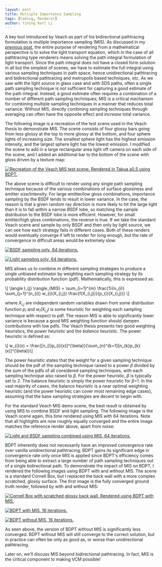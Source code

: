 ```yaml
---
layout: post
title: Multiple Importance Sampling
tags: [Coding, Renderer]
author: Yining Karl Li
---
```


A key tool introduced by Veach as part of his bidirectional pathtracing formulation is multiple importance sampling (MIS). As discussed in my [previous post](), the entire purpose of rendering from a mathematical perspective is to solve the light transport equation, which in the case of all pathtracing type renderers means solving the path integral formulation of light transport. Since the path integral does not have a closed form solution in all but the simplest of scenes, we have to estimate the full integral using various sampling techniques in path space, hence unidirectional pathtracing and bidirectional pathtracing and metropolis based techniques, etc. As we saw with the light source in glass case and with SDS paths, often a single path sampling technique is not sufficient for capturing a good estimate of the path integral. Instead, a good estimate often requires a combination of a number of different path sampling techniques; MIS is a critical mechanism for combining multiple sampling techniques in a manner that reduces total variance. Without MIS, directly combining sampling techniques through averaging can often have the opposite effect and *increase* total variance.

The following image is a recreation of the test scene used in the Veach thesis to demonstrate MIS. The scene consists of four glossy bars going from less glossy at the top to more glossy at the bottom, and four sphere lights of increasing size. The smallest sphere light has the highest emission intensity, and the largest sphere light has the lowest emission. I modified the scene to add in a large rectangular area light off camera on each side of the scene, and I added an additional bar to the bottom of the scene with gloss driven by a texture map:

[![Recreation of the Veach MIS test scene. Rendered in Takua a0.5 using BDPT.]({{site.url}}/content/images/2015/Feb/veach.bdpt.png)]({{site.url}}/content/images/2015/Feb/veach.bdpt.png)

The above scene is difficult to render using any single path sampling technique because of the various combinations of surface glossiness and emitter size/intensity. For large emitter/low gloss combinations, importance sampling by the BSDF tends to result in lower variance. In the case, the reason is that a given random ray direction is more likely to hit the large light than it is to fall within a narrow BSDF lobe, so matching the sample distribution to the BSDF lobe is more efficient. However, for small emitter/high gloss combinations, the reverse is true. If we take the standard Veach scene and sample by only BSDF and then only by light source, we can see how each strategy fails in different cases. Both of these renders would eventually converge if left to render for long enough, but the rate of convergence in difficult areas would be extremely slow:

[![BSDF sampling only, 64 iterations.]({{site.url}}/content/images/2015/Feb/veach_bsdfsample.bdpt.png)]({{site.url}}/content/images/2015/Feb/veach_bsdfsample.bdpt.png)

[![Light sampling only, 64 iterations.]({{site.url}}/content/images/2015/Feb/veach_lightsample.bdpt.png)]({{site.url}}/content/images/2015/Feb/veach_lightsample.bdpt.png)

MIS allows us to combine *m* different sampling strategies to produce a single unbiased estimator by weighting each sampling strategy by its probability distribution function (pdf). Mathematically, this is expressed as:

<div>\[ \langle I_{j} \rangle_{MIS} = \sum_{i=1}^{m} \frac{1}{n_{i}} \sum_{j=1}^{n_{i}} w_{i}(X_{i,j}) \frac{f(X_{i,j})}{p_{i}(X_{i,j})} \]</div>

where *X<sub>i,j</sub>* are independent random variables drawn from some distribution function *p<sub>i</sub>* and *w<sub>i</sub>(X<sub>i,j</sub>)* is some heuristic for weighting each sampling technique with respect to pdf. The reason MIS is able to significantly lower variance is because a good MIS weighting function should dampen contributions with low pdfs. The Veach thesis presents two good weighting heuristics, the *power heuristic* and the *balance heuristic*. The power heuristic is defined as:

<div>\[ w_{i}(x) = \frac{[n_{i}p_{i}(x)]^{\beta}}{\sum_{n}^{k=1}[n_{k}p_{k}(x)]^{\beta}}\]</div>

The power heuristic states that the weight for a given sampling technique should be the pdf of the sampling technique raised to a power *β* divided by the sum of the pdfs of all considered sampling techniques, with each sampling technique also raised to *β*. For the power heuristic, *β* is typically set to 2. The balance heuristic is simply the power heuristic for *β*=1. In the vast majority of cases, the balance heuristic is a near optimal weighting heuristic (and the power heuristic can cover most remaining edge cases), assuming that the base sampling strategies are decent to begin with.

For the standard Veach MIS demo scene, the best result is obtained by using MIS to combine BSDF and light sampling. The following image is the Veach scene again, this time rendered using MIS with 64 iterations. Note that all highlights are now roughly equally converged and the entire image matches the reference render above, apart from noise:

[![Light and BSDF sampling combined using MIS, 64 iterations.]({{site.url}}/content/images/2015/Feb/veach_bothsample.bdpt.png)]({{site.url}}/content/images/2015/Feb/veach_bothsample.bdpt.png)

BDPT inherently does not necessarily have an improved convergence rate over vanilla unidirectional pathtracing; BDPT gains its significant edge in convergence rate only once MIS is applied since BDPT's efficiency comes from being able to extract a large number of path sampling techniques out of a single bidirectional path. To demonstrate the impact of MIS on BDPT, I rendered the following images using BDPT with and without MIS. The scene is a standard Cornell Box, but I replaced the back wall with a more complex scratched, glossy surface. The first image is the fully converged ground truth render, followed by with and without MIS:

[![Cornell Box with scratched glossy back wall. Rendered using BDPT with MIS.]({{site.url}}/content/images/2015/Feb/gloss_groundtruth.png)]({{site.url}}/content/images/2015/Feb/gloss_groundtruth.png)

[![BDPT with MIS, 16 iterations.]({{site.url}}/content/images/2015/Feb/gloss_mis.bdpt.png)]({{site.url}}/content/images/2015/Feb/gloss_mis.bdpt.png)

[![BDPT without MIS, 16 iterations.]({{site.url}}/content/images/2015/Feb/gloss_nomis.bdpt.png)]({{site.url}}/content/images/2015/Feb/gloss_nomis.bdpt.png)

As seen above, the version of BDPT without MIS is significantly less converged. BDPT without MIS will still converge to the correct solution, but in practice can often be only as good as, or worse than unidirectional pathtracing. 

Later on, we'll discuss MIS beyond bidirectional pathtracing. In fact, MIS is the critical component to making VCM possible!

